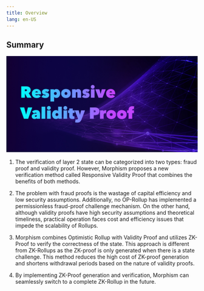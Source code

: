 ```yaml
---
title: Overview
lang: en-US
---
```


## Summary

![RVP](../../../assets/docs/protocol/ResVaPro/res1.jpg)


1. The verification of layer 2 state can be categorized into two types: fraud proof and validity proof. However, Morphism proposes a new verification method called Responsive Validity Proof that combines the benefits of both methods.

2. The problem with fraud proofs is the wastage of capital efficiency and low security assumptions. Additionally, no OP-Rollup has implemented a permissionless fraud-proof challenge mechanism. On the other hand, although validity proofs have high security assumptions and theoretical timeliness, practical operation faces cost and efficiency issues that impede the scalability of Rollups. 

3. Morphism combines Optimistic Rollup with Validity Proof and utilizes ZK-Proof to verify the correctness of the state. This approach is different from ZK-Rollups as the ZK-proof is only generated when there is a state challenge. This method reduces the high cost of ZK-proof generation and shortens withdrawal periods based on the nature of validity proofs.

4. By implementing ZK-Proof generation and verification, Morphism can seamlessly switch to a complete ZK-Rollup in the future.